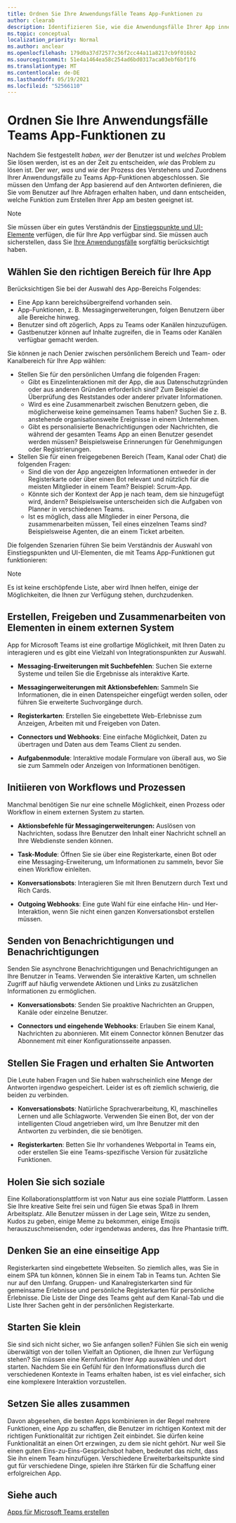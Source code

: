 ```yaml
---
title: Ordnen Sie Ihre Anwendungsfälle Teams App-Funktionen zu
author: clearab
description: Identifizieren Sie, wie die Anwendungsfälle Ihrer App innerhalb der Teams-Erfahrung funktionieren können.
ms.topic: conceptual
localization_priority: Normal
ms.author: anclear
ms.openlocfilehash: 179d0a37d72577c36f2cc44a11a8217cb9f016b2
ms.sourcegitcommit: 51e4a1464ea58c254ad6bd0317aca03ebf6bf1f6
ms.translationtype: MT
ms.contentlocale: de-DE
ms.lasthandoff: 05/19/2021
ms.locfileid: "52566110"
---
```

# <a name="map-your-use-cases-to-teams-app-capabilities"></a>Ordnen Sie Ihre Anwendungsfälle Teams App-Funktionen zu

Nachdem Sie festgestellt *haben, wer* der Benutzer ist und *welches* Problem Sie lösen werden, ist es an der Zeit zu entscheiden, *wie* das Problem zu lösen ist. Der *wer*, *was* und *wie* der Prozess des Verstehens und Zuordnens Ihrer Anwendungsfälle zu Teams App-Funktionen abgeschlossen. Sie müssen den Umfang der App basierend auf den Antworten definieren, die Sie vom Benutzer auf Ihre Abfragen erhalten haben, und dann entscheiden, welche Funktion zum Erstellen Ihrer App am besten geeignet ist.

> [!NOTE]
> Sie müssen über ein gutes Verständnis der [Einstiegspunkte und UI-Elemente](../../concepts/extensibility-points.md) verfügen, die für Ihre App verfügbar sind. Sie müssen auch sicherstellen, dass Sie [Ihre Anwendungsfälle](../../concepts/design/understand-use-cases.md) sorgfältig berücksichtigt haben.

## <a name="choose-the-correct-scope-for-your-app"></a>Wählen Sie den richtigen Bereich für Ihre App

Berücksichtigen Sie bei der Auswahl des App-Bereichs Folgendes:

* Eine App kann bereichsübergreifend vorhanden sein.
* App-Funktionen, z. B. Messagingerweiterungen, folgen Benutzern über alle Bereiche hinweg.
* Benutzer sind oft zögerlich, Apps zu Teams oder Kanälen hinzuzufügen.
* Gastbenutzer können auf Inhalte zugreifen, die in Teams oder Kanälen verfügbar gemacht werden.

Sie können je nach Denier zwischen persönlichem Bereich und Team- oder Kanalbereich für Ihre App wählen:

* Stellen Sie für den persönlichen Umfang die folgenden Fragen:
  * Gibt es Einzelinteraktionen mit der App, die aus Datenschutzgründen oder aus anderen Gründen erforderlich sind? Zum Beispiel die Überprüfung des Reststandes oder anderer privater Informationen.
  * Wird es eine Zusammenarbeit zwischen Benutzern geben, die möglicherweise keine gemeinsamen Teams haben? Suchen Sie z. B. anstehende organisationsweite Ereignisse in einem Unternehmen.
  * Gibt es personalisierte Benachrichtigungen oder Nachrichten, die während der gesamten Teams App an einen Benutzer gesendet werden müssen? Beispielsweise Erinnerungen für Genehmigungen oder Registrierungen.
* Stellen Sie für einen freigegebenen Bereich (Team, Kanal oder Chat) die folgenden Fragen:
  * Sind die von der App angezeigten Informationen entweder in der Registerkarte oder über einen Bot relevant und nützlich für die meisten Mitglieder in einem Team? Beispiel: Scrum-App.
  * Könnte sich der Kontext der App je nach team, dem sie hinzugefügt wird, ändern? Beispielsweise unterscheiden sich die Aufgaben von Planner in verschiedenen Teams. 
  * Ist es möglich, dass alle Mitglieder in einer Persona, die zusammenarbeiten müssen, Teil eines einzelnen Teams sind? Beispielsweise Agenten, die an einem Ticket arbeiten.

Die folgenden Szenarien führen Sie beim Verständnis der Auswahl von Einstiegspunkten und UI-Elementen, die mit Teams App-Funktionen gut funktionieren:

> [!NOTE]
> Es ist keine erschöpfende Liste, aber wird Ihnen helfen, einige der Möglichkeiten, die Ihnen zur Verfügung stehen, durchzudenken.

## <a name="create-share-and-collaborate-on-items-in-an-external-system"></a>Erstellen, Freigeben und Zusammenarbeiten von Elementen in einem externen System

App for Microsoft Teams ist eine großartige Möglichkeit, mit Ihren Daten zu interagieren und es gibt eine Vielzahl von Integrationspunkten zur Auswahl.

* **Messaging-Erweiterungen mit Suchbefehlen**: Suchen Sie externe Systeme und teilen Sie die Ergebnisse als interaktive Karte.

* **Messagingerweiterungen mit Aktionsbefehlen:** Sammeln Sie Informationen, die in einen Datenspeicher eingefügt werden sollen, oder führen Sie erweiterte Suchvorgänge durch.

* **Registerkarten**: Erstellen Sie eingebettete Web-Erlebnisse zum Anzeigen, Arbeiten mit und Freigeben von Daten.

* **Connectors und Webhooks**: Eine einfache Möglichkeit, Daten zu übertragen und Daten aus dem Teams Client zu senden.

* **Aufgabenmodule**: Interaktive modale Formulare von überall aus, wo Sie sie zum Sammeln oder Anzeigen von Informationen benötigen.

## <a name="initiate-workflows-and-processes"></a>Initiieren von Workflows und Prozessen

Manchmal benötigen Sie nur eine schnelle Möglichkeit, einen Prozess oder Workflow in einem externen System zu starten.

* **Aktionsbefehle für Messagingerweiterungen:** Auslösen von Nachrichten, sodass Ihre Benutzer den Inhalt einer Nachricht schnell an Ihre Webdienste senden können.

* **Task-Module**: Öffnen Sie sie über eine Registerkarte, einen Bot oder eine Messaging-Erweiterung, um Informationen zu sammeln, bevor Sie einen Workflow einleiten.

* **Konversationsbots**: Interagieren Sie mit Ihren Benutzern durch Text und Rich Cards.

* **Outgoing Webhooks**: Eine gute Wahl für eine einfache Hin- und Her-Interaktion, wenn Sie nicht einen ganzen Konversationsbot erstellen müssen.

## <a name="send-notifications-and-alerts"></a>Senden von Benachrichtigungen und Benachrichtigungen

Senden Sie asynchrone Benachrichtigungen und Benachrichtigungen an Ihre Benutzer in Teams. Verwenden Sie interaktive Karten, um schnellen Zugriff auf häufig verwendete Aktionen und Links zu zusätzlichen Informationen zu ermöglichen.

* **Konversationsbots**: Senden Sie proaktive Nachrichten an Gruppen, Kanäle oder einzelne Benutzer.

* **Connectors und eingehende Webhooks**: Erlauben Sie einem Kanal, Nachrichten zu abonnieren. Mit einem Connector können Benutzer das Abonnement mit einer Konfigurationsseite anpassen.

## <a name="ask-questions-and-get-answers"></a>Stellen Sie Fragen und erhalten Sie Antworten

Die Leute haben Fragen und Sie haben wahrscheinlich eine Menge der Antworten irgendwo gespeichert. Leider ist es oft ziemlich schwierig, die beiden zu verbinden.

* **Konversationsbots**: Natürliche Sprachverarbeitung, KI, maschinelles Lernen und alle Schlagworte. Verwenden Sie einen Bot, der von der intelligenten Cloud angetrieben wird, um Ihre Benutzer mit den Antworten zu verbinden, die sie benötigen.

* **Registerkarten**: Betten Sie Ihr vorhandenes Webportal in Teams ein, oder erstellen Sie eine Teams-spezifische Version für zusätzliche Funktionen.

## <a name="get-social"></a>Holen Sie sich soziale

Eine Kollaborationsplattform ist von Natur aus eine soziale Plattform. Lassen Sie Ihre kreative Seite frei sein und fügen Sie etwas Spaß in Ihrem Arbeitsplatz. Alle Benutzer müssen in der Lage sein, Witze zu senden, Kudos zu geben, einige Meme zu bekommen, einige Emojis herauszuschmeisenden, oder irgendetwas anderes, das Ihre Phantasie trifft.

## <a name="think-in-terms-of-a-single-page-app"></a>Denken Sie an eine einseitige App

Registerkarten sind eingebettete Webseiten. So ziemlich alles, was Sie in einem SPA tun können, können Sie in einem Tab in Teams tun. Achten Sie nur auf den Umfang. Gruppen- und Kanalregisterkarten sind für gemeinsame Erlebnisse und persönliche Registerkarten für persönliche Erlebnisse. Die Liste der Dinge des Teams geht auf dem Kanal-Tab und die Liste Ihrer Sachen geht in der persönlichen Registerkarte.

## <a name="start-small"></a>Starten Sie klein

Sie sind sich nicht sicher, wo Sie anfangen sollen? Fühlen Sie sich ein wenig überwältigt von der tollen Vielfalt an Optionen, die Ihnen zur Verfügung stehen? Sie müssen eine Kernfunktion Ihrer App auswählen und dort starten. Nachdem Sie ein Gefühl für den Informationsfluss durch die verschiedenen Kontexte in Teams erhalten haben, ist es viel einfacher, sich eine komplexere Interaktion vorzustellen.

## <a name="put-it-all-together"></a>Setzen Sie alles zusammen

Davon abgesehen, die besten Apps kombinieren in der Regel mehrere Funktionen, eine App zu schaffen, die Benutzer im richtigen Kontext mit der richtigen Funktionalität zur richtigen Zeit einbindet. Sie dürfen keine Funktionalität an einen Ort erzwingen, zu dem sie nicht gehört. Nur weil Sie einen guten Eins-zu-Eins-Gesprächsbot haben, bedeutet das nicht, dass Sie ihn einem Team hinzufügen. Verschiedene Erweiterbarkeitspunkte sind gut für verschiedene Dinge, spielen ihre Stärken für die Schaffung einer erfolgreichen App.

## <a name="see-also"></a>Siehe auch

[Apps für Microsoft Teams erstellen](../../overview.md)
